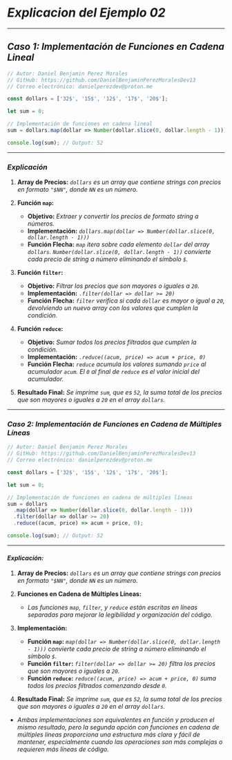 <!-- Autor: Daniel Benjamin Perez Morales -->
<!-- GitHub: https://github.com/DanielBenjaminPerezMoralesDev13 -->
<!-- Gitlab: https://gitlab.com/DanielBenjaminPerezMoralesDev13 -->
<!-- Correo electrónico: danielperezdev@proton.me -->

# ***Explicacion del Ejemplo 02***

---

## ***Caso 1: Implementación de Funciones en Cadena Lineal***

```javascript
// Autor: Daniel Benjamin Perez Morales
// GitHub: https://github.com/DanielBenjaminPerezMoralesDev13
// Correo electrónico: danielperezdev@proton.me

const dollars = ['32$', '15$', '12$', '17$', '20$'];

let sum = 0;

// Implementación de funciones en cadena lineal
sum = dollars.map(dollar => Number(dollar.slice(0, dollar.length - 1))).filter(dollar => dollar >= 20).reduce((acum, price) => acum + price, 0);

console.log(sum); // Output: 52
```

---

### ***Explicación***

1. **Array de Precios:** *`dollars` es un array que contiene strings con precios en formato `"$NN"`, donde `NN` es un número.*

2. **Función `map`:**
   - **Objetivo:** *Extraer y convertir los precios de formato string a números.*
   - **Implementación:** *`dollars.map(dollar => Number(dollar.slice(0, dollar.length - 1)))`*
   - **Función Flecha:** *`map` itera sobre cada elemento `dollar` del array `dollars`. `Number(dollar.slice(0, dollar.length - 1))` convierte cada precio de string a número eliminando el símbolo `$`.*

3. **Función `filter`:**
   - **Objetivo:** *Filtrar los precios que son mayores o iguales a `20`.*
   - **Implementación:** *`.filter(dollar => dollar >= 20)`*
   - **Función Flecha:** *`filter` verifica si cada `dollar` es mayor o igual a `20`, devolviendo un nuevo array con los valores que cumplen la condición.*

4. **Función `reduce`:**
   - **Objetivo:** *Sumar todos los precios filtrados que cumplen la condición.*
   - **Implementación:** *`.reduce((acum, price) => acum + price, 0)`*
   - **Función Flecha:** *`reduce` acumula los valores sumando `price` al acumulador `acum`. El `0` al final de `reduce` es el valor inicial del acumulador.*

5. **Resultado Final:** *Se imprime `sum`, que es `52`, la suma total de los precios que son mayores o iguales a `20` en el array `dollars`.*

---

### ***Caso 2: Implementación de Funciones en Cadena de Múltiples Líneas***

```javascript
// Autor: Daniel Benjamin Perez Morales
// GitHub: https://github.com/DanielBenjaminPerezMoralesDev13
// Correo electrónico: danielperezdev@proton.me

const dollars = ['32$', '15$', '12$', '17$', '20$'];

let sum = 0;

// Implementación de funciones en cadena de múltiples líneas
sum = dollars
  .map(dollar => Number(dollar.slice(0, dollar.length - 1)))
  .filter(dollar => dollar >= 20)
  .reduce((acum, price) => acum + price, 0);

console.log(sum); // Output: 52
```

---

#### ***Explicación:***

1. **Array de Precios:** *`dollars` es un array que contiene strings con precios en formato `"$NN"`, donde `NN` es un número.*

2. **Funciones en Cadena de Múltiples Líneas:**
   - *Las funciones `map`, `filter`, y `reduce` están escritas en líneas separadas para mejorar la legibilidad y organización del código.*

3. **Implementación:**
   - **Función `map`:** *`map(dollar => Number(dollar.slice(0, dollar.length - 1)))` convierte cada precio de string a número eliminando el símbolo `$`.*
   - **Función `filter`:** *`filter(dollar => dollar >= 20)` filtra los precios que son mayores o iguales a `20`.*
   - **Función `reduce`:** *`reduce((acum, price) => acum + price, 0)` suma todos los precios filtrados comenzando desde `0`.*

4. **Resultado Final:** *Se imprime `sum`, que es `52`, la suma total de los precios que son mayores o iguales a `20` en el array `dollars`.*

- *Ambas implementaciones son equivalentes en función y producen el mismo resultado, pero la segunda opción con funciones en cadena de múltiples líneas proporciona una estructura más clara y fácil de mantener, especialmente cuando las operaciones son más complejas o requieren más líneas de código.*
